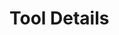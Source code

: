 # Tool Details

<!-- Template or examples for detailed tool documentation. For each tool: name and purpose, input parameters, output format, usage examples, code snippets, related tools and functions. -->

